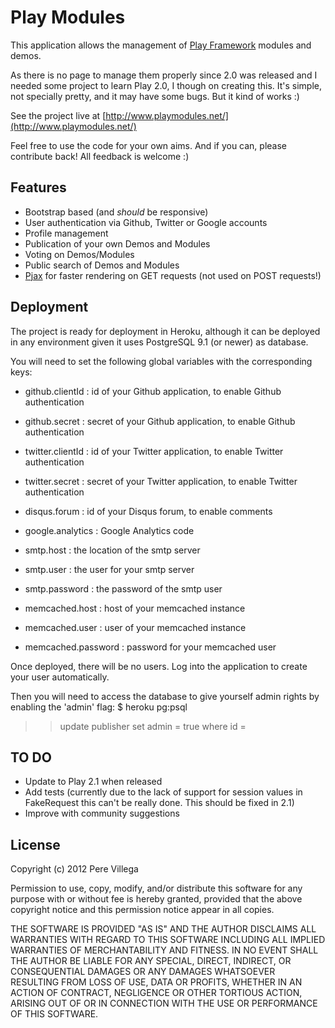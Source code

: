 Play Modules
=====================================

This application allows the management of [Play Framework](http://www.playframework.org/) modules and demos.

As there is no page to manage them properly since 2.0 was released and I needed some project to learn Play 2.0, I though on creating this.
It's simple, not specially pretty, and it may have some bugs. But it kind of works :)

See the project live at [http://www.playmodules.net/](http://www.playmodules.net/)

Feel free to use the code for your own aims. And if you can, please contribute back! All feedback is welcome :)


Features
------------------
- Bootstrap based (and *should* be responsive)
- User authentication via Github, Twitter or Google accounts
- Profile management
- Publication of your own Demos and Modules
- Voting on Demos/Modules
- Public search of Demos and Modules
- [Pjax](https://github.com/defunkt/jquery-pjax) for faster rendering on GET requests (not used on POST requests!)

Deployment
------------------
The project is ready for deployment in Heroku, although it can be deployed in any environment given it uses PostgreSQL 9.1 (or newer) as database.

You will need to set the following global variables with the corresponding keys:
+ github.clientId : id of your Github application, to enable Github authentication
+ github.secret : secret of your Github application, to enable Github authentication

+ twitter.clientId : id of your Twitter application, to enable Twitter authentication
+ twitter.secret : secret of your Twitter application, to enable Twitter authentication

+ disqus.forum  : id of your Disqus forum, to enable comments

+ google.analytics : Google Analytics code

+ smtp.host : the location of the smtp server
+ smtp.user : the user for your smtp server
+ smtp.password : the password of the smtp user

+ memcached.host : host of your memcached instance
+ memcached.user : user of your memcached instance
+ memcached.password : password for your memcached user

Once deployed, there will be no users. Log into the application to create your user automatically.

Then you will need to access the database to give yourself admin rights by enabling the 'admin' flag:
$ heroku pg:psql
>> update publisher set admin = true where id = <yourId>

TO DO
------------------
- Update to Play 2.1 when released
- Add tests (currently due to the lack of support for session values in FakeRequest this can't be really done. This should be fixed in 2.1)
- Improve with community suggestions


License
------------------

Copyright (c) 2012 Pere Villega

Permission to use, copy, modify, and/or distribute this software for any
purpose with or without fee is hereby granted, provided that the above
copyright notice and this permission notice appear in all copies.

THE SOFTWARE IS PROVIDED "AS IS" AND THE AUTHOR DISCLAIMS ALL WARRANTIES
WITH REGARD TO THIS SOFTWARE INCLUDING ALL IMPLIED WARRANTIES OF
MERCHANTABILITY AND FITNESS. IN NO EVENT SHALL THE AUTHOR BE LIABLE FOR
ANY SPECIAL, DIRECT, INDIRECT, OR CONSEQUENTIAL DAMAGES OR ANY DAMAGES
WHATSOEVER RESULTING FROM LOSS OF USE, DATA OR PROFITS, WHETHER IN AN
ACTION OF CONTRACT, NEGLIGENCE OR OTHER TORTIOUS ACTION, ARISING OUT OF
OR IN CONNECTION WITH THE USE OR PERFORMANCE OF THIS SOFTWARE.
